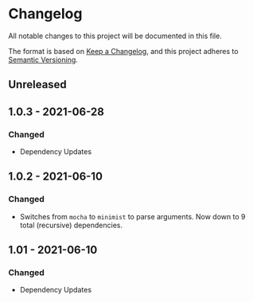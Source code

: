 # Changelog
All notable changes to this project will be documented in this file.

The format is based on [Keep a Changelog](https://keepachangelog.com/en/1.0.0/),
and this project adheres to [Semantic Versioning](https://semver.org/spec/v2.0.0.html).

## Unreleased

## 1.0.3 - 2021-06-28
### Changed
- Dependency Updates

## 1.0.2 - 2021-06-10
### Changed
- Switches from `mocha` to `minimist` to parse arguments. Now down to 9 total (recursive) dependencies.

## 1.01 - 2021-06-10
### Changed
- Dependency Updates
